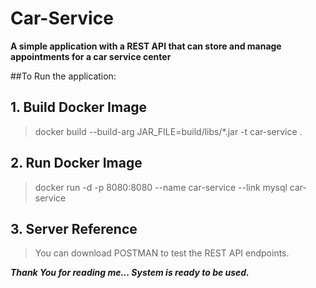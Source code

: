 # Car-Service
**A simple application with a REST API that can store and manage appointments for a car service center**

##To Run the application:

## 1. Build Docker Image
  
  > docker build --build-arg JAR_FILE=build/libs/\*.jar -t car-service .

## 2. Run Docker Image

 > docker run -d -p 8080:8080 --name car-service --link mysql car-service

## 3. Server Reference
  > You can download POSTMAN to test the REST API endpoints.


***Thank You for reading me... System is ready to be used.***
